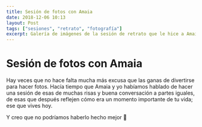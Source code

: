 ```yaml
---
title: Sesión de fotos con Amaia
date: 2018-12-06 10:13
layout: Post
tags: ["sesiones", "retrato", "fotografía"]
excerpt: Galería de imágenes de la sesión de retrato que le hice a Amaia.
---
```


# Sesión de fotos con Amaia

Hay veces que no hace falta mucha más excusa que las ganas de divertirse para hacer fotos. Hacía tiempo que Amaia y yo habíamos hablado de hacer una sesión de esas de muchas risas y buena conversación a partes iguales, de esas que después reflejen cómo era un momento importante de tu vida; ese que vives hoy.

Y creo que no podríamos haberlo hecho mejor 🙂

<div class="flex flex-wrap">
<Photo class="w-full" name="amaia_2.jpg" />
<Photo class="w-1/2" name="amaia_3.jpg" />
<Photo class="w-1/2" name="amaia_1.jpg" />
<Photo class="w-1/2" name="amaia_5.jpg" />
<Photo class="w-1/2" name="amaia_6.jpg" />
<Photo class="w-1/2" name="amaia_7.jpg" />
<Photo class="w-1/2" name="amaia_8.jpg" />
<Photo class="w-full" name="amaia_4.jpg" />
<Photo class="w-1/2" name="amaia_9.jpg" />
<Photo class="w-1/2" name="amaia_10.jpg"/>
</div>
